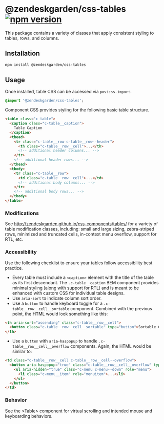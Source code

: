 # @zendeskgarden/css-tables [![npm version][npm version badge]][npm version link]

[npm version badge]: https://flat.badgen.net/npm/v/@zendeskgarden/css-tables
[npm version link]: https://www.npmjs.com/package/@zendeskgarden/css-tables

This package contains a variety of classes that apply consistent styling
to tables, rows, and columns.

## Installation

```sh
npm install @zendeskgarden/css-tables
```

## Usage

Once installed, table CSS can be accessed via `postcss-import`.

```css
@import '@zendeskgarden/css-tables';
```

Component CSS provides styling for the following basic table structure.

```html
<table class="c-table">
  <caption class="c-table__caption">
    Table Caption
  </caption>
  <thead>
    <tr class="c-table__row c-table__row--header">
      <th class="c-table__row__cell">...</th>
      <!-- additional header columns... -->
    </tr>
    <!-- additional header rows... -->
  </thead>
  <tbody>
    <tr class="c-table__row">
      <td class="c-table__row__cell">...</td>
      <!-- additional body columns... -->
    </tr>
    <!-- additional body rows... -->
  </tbody>
</table>
```

### Modifications

See http://zendeskgarden.github.io/css-components/tables/ for a variety
of table modification classes, including: small and large sizing,
zebra-striped rows, minimized and truncated cells, in-context menu
overflow, support for RTL, etc.

### Accessibility

Use the following checklist to ensure your tables follow accessibility
best practice.

- Every table must include a `<caption>` element with the title of the
  table as its first descendant. The `.c-table__caption` BEM component
  provides minimal styling (along with support for RTL) and is meant to
  be enhanced with custom CSS for individual table designs.
- Use `aria-sort` to indicate column sort order.
- Use a `button` to handle keyboard toggle for a
  `.c-table__row__cell__sortable` component. Combined with the previous
  point, the HTML would look something like this:

```html
<th aria-sort="ascending" class="c-table__row__cell">
  <button class="c-table__row__cell__sortable" type="button">Sortable Column</button>
</th>
```

- Use a `button` with `aria-haspopup` to handle
  `.c-table__row__cell__overflow` components. Again, the HTML would be
  similar to:

```html
<td class="c-table__row__cell c-table__row__cell--overflow">
  <button aria-haspopup="true" class="c-table__row__cell__overflow" type="button">
    <ul aria-hidden="true" class="c-menu c-menu--down" role="menu">
      <li class="c-menu__item" role="menuitem">...</li>
    </ul>
  </button>
</td>
```

### Behavior

See the
[&lt;Table&gt;](http://zendeskgarden.github.io/react-components/#!/Table)
component for virtual scrolling and intended mouse and keyboarding
behaviors.
